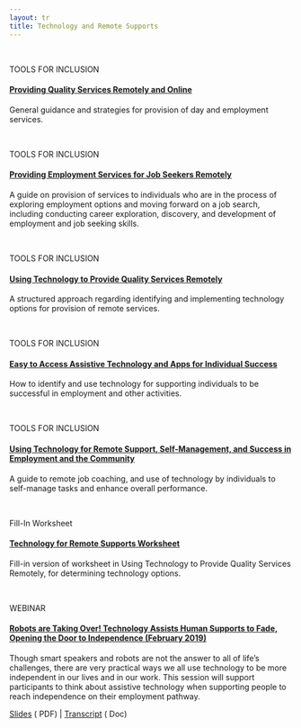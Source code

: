 ```yaml
---
layout: tr
title: Technology and Remote Supports
---
```

<br>
<div class="card">
 <div class="card-body">
<p>TOOLS FOR INCLUSION</p>
<h4><a href="https://covid19.communityinclusion.org/pdf/TO32_COVID_F.pdf" target="_NEW" >Providing Quality Services Remotely and Online</a></h4>
<p>General guidance and strategies for provision of day and employment services.</p>
</div>
</div>
<br>
<div class="card">
 <div class="card-body">
<p>TOOLS FOR INCLUSION</p>
<h4><a href="https://covid19.communityinclusion.org/pdf/TO35_COVID_F.pdf" target="_NEW" >Providing Employment Services for Job Seekers Remotely
</a></h4>
<p>A guide on provision of services to individuals who are in the process of exploring employment options and moving forward on a job search, including conducting career exploration, discovery, and development of employment and job seeking skills.
</p>
</div>
</div>

<br>
<div class="card">
 <div class="card-body">
<p>TOOLS FOR INCLUSION</p>
<h4><a href="https://covid19.communityinclusion.org/pdf/TO36_COVID_F.pdf" target="_NEW" >Using Technology to Provide Quality Services Remotely
</a></h4>
<p>A structured approach regarding identifying and implementing technology options for provision of remote services.
</p>
</div>
</div>

<br>
<div class="card">
 <div class="card-body">
<p>TOOLS FOR INCLUSION</p>
<h4><a href="https://covid19.communityinclusion.org/pdf/TO39_COVID_F.pdf" target="_NEW" >Easy to Access Assistive Technology and Apps for Individual Success
</a></h4>
<p>How to identify and use technology for supporting individuals to be successful in employment and other activities. 
</p>
</div>
</div>



<br>
<div class="card">
 <div class="card-body">
<p>TOOLS FOR INCLUSION</p>
<h4><a href="https://covid19.communityinclusion.org/pdf/TO40_COVID_F.pdf" target="_NEW" >Using Technology for Remote Support, Self-Management, and Success in Employment and the Community</a></h4>
<p>A guide to remote job coaching, and use of technology by individuals to self-manage tasks and enhance overall performance. 
</p>
</div>
</div>

<br>
<div class="card">
 <div class="card-body">
<p>Fill-In Worksheet</p>
<h4><a href="https://covid19.communityinclusion.org/pdf/Technology_Assessment_Worksheet-fill_in.pdf" download="https://covid19.communityinclusion.org/pdf/Technology_Assessment_Worksheet-fill_in.pdf">Technology for Remote Supports Worksheet</a></h4>
<p>Fill-in version of worksheet in Using Technology to Provide Quality Services Remotely, for determining technology options.
</p>
</div>
</div>

<br>
<div class="card">
 <div class="card-body">
<p>WEBINAR</p>
<h4><a href="https://icimedia.wistia.com/medias/im6tlstrot">Robots are Taking Over! Technology Assists Human Supports to Fade, Opening the Door to Independence (February 2019)</a></h4>
<p>Though smart speakers and robots are not the answer to all of life’s challenges, there are very practical ways we all use technology to be more independent in our lives and in our work. This session will support participants to think about assistive technology when supporting people to reach independence on their employment pathway.</p>
    <p><a href="/files/Robots_are_taking_over.pdf"> Slides</a> (<i class="far fa-file-pdf"></i> PDF) | <a href="/files/robots_taking_over_webinar_transcript.docx">Transcript</a> (<i class="far fa-file-word"></i> Doc)  </p>
</div>
</div>



<br><br>
